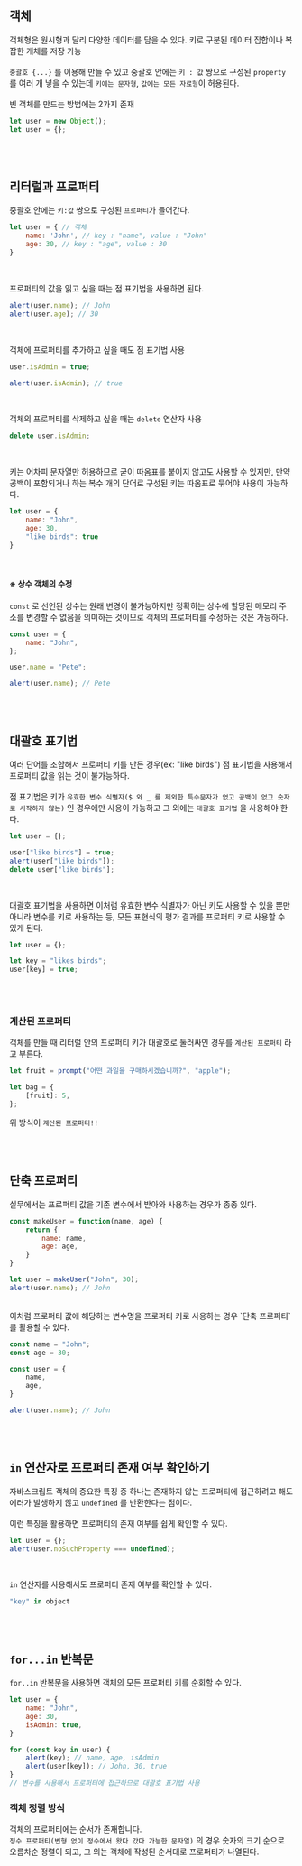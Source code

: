 ## 객체
객체형은 원시형과 달리 다양한 데이터를 담을 수 있다. 키로 구분된 데이터 집합이나 복잡한 개체를 저장 가능
<br><br>
`중괄호 {...}` 를 이용해 만들 수 있고 중괄호 안에는 `키 : 값` 쌍으로 구성된 `property` 를 여러 개 넣을 수 있는데 `키에는 문자형`, `값에는 모든 자료형`이 허용된다.
<br><br>
빈 객체를 만드는 방법에는 2가지 존재
```javascript
let user = new Object();
let user = {};
```

<br></br>

## 리터럴과 프로퍼티
중괄호 안에는 `키:값` 쌍으로 구성된 `프로퍼티`가 들어간다.
```javascript
let user = { // 객체
    name: 'John', // key : "name", value : "John"
    age: 30, // key : "age", value : 30
}
```
<br>

프로퍼티의 값을 읽고 싶을 때는 점 표기법을 사용하면 된다.
```javascript
alert(user.name); // John
alert(user.age); // 30
```
<br>

객체에 프로퍼티를 추가하고 싶을 때도 점 표기법 사용
```javascript
user.isAdmin = true;

alert(user.isAdmin); // true
```

<br>

객체의 프로퍼티를 삭제하고 싶을 때는 `delete` 연산자 사용
```javascript
delete user.isAdmin;
```

<br>

키는 어차피 문자열만 허용하므로 굳이 따옴표를 붙이지 않고도 사용할 수 있지만, 만약 공백이 포함되거나 하는 복수 개의 단어로 구성된 키는 따옴표로 묶어야 사용이 가능하다.

```javascript
let user = {
    name: "John",
    age: 30,
    "like birds": true
}
```

<br>

#### ※ 상수 객체의 수정<br>
`const` 로 선언된 상수는 원래 변경이 불가능하지만 정확히는 상수에 할당된 메모리 주소를 변경할 수 없음을 의미하는 것이므로 객체의 프로퍼티를 수정하는 것은 가능하다.
```javascript
const user = {
    name: "John",
};

user.name = "Pete";

alert(user.name); // Pete
```

<br></br>

## 대괄호 표기법
여러 단어를 조합해서 프로퍼티 키를 만든 경우(ex: "like birds") 점 표기법을 사용해서 프로퍼티 값을 읽는 것이 불가능하다.
<br><br>
점 표기법은 키가 `유효한 변수 식별자($ 와 _ 를 제외한 특수문자가 없고 공백이 없고 숫자로 시작하지 않는)` 인 경우에만 사용이 가능하고 그 외에는 `대괄호 표기법` 을 사용해야 한다.

```javascript
let user = {};

user["like birds"] = true;
alert(user["like birds"]);
delete user["like birds"];
```
<br>

대괄호 표기법을 사용하면 이처럼 유효한 변수 식별자가 아닌 키도 사용할 수 있을 뿐만 아니라 변수를 키로 사용하는 등, 모든 표현식의 평가 결과를 프로퍼티 키로 사용할 수 있게 된다.

```javascript
let user = {};

let key = "likes birds";
user[key] = true;
```
<br><br>

### 계산된 프로퍼티
객체를 만들 때 리터럴 안의 프로퍼티 키가 대괄호로 둘러싸인 경우를 `계산된 프로퍼티` 라고 부른다.

```javascript
let fruit = prompt("어떤 과일을 구매하시겠습니까?", "apple");

let bag = {
    [fruit]: 5,
};
```

위 방식이 `계산된 프로퍼티!!`

<br></br>

## 단축 프로퍼티
실무에서는 프로퍼티 값을 기존 변수에서 받아와 사용하는 경우가 종종 있다.
```javascript
const makeUser = function(name, age) {
    return {
        name: name,
        age: age,
    }
}

let user = makeUser("John", 30);
alert(user.name); // John
```
<br>
이처럼 프로퍼티 값에 해당하는 변수명을 프로퍼티 키로 사용하는 경우 `단축 프로퍼티`를 활용할 수 있다.

```javascript
const name = "John";
const age = 30;

const user = {
    name,
    age,
}

alert(user.name); // John
```

<br></br>

## `in` 연산자로 프로퍼티 존재 여부 확인하기
자바스크립트 객체의 중요한 특징 중 하나는 존재하지 않는 프로퍼티에 접근하려고 해도 에러가 발생하지 않고 `undefined` 를 반환한다는 점이다.
<br><br>
이런 특징을 활용하면 프로퍼티의 존재 여부를 쉽게 확인할 수 있다.

```javascript
let user = {};
alert(user.noSuchProperty === undefined);
```
<br>

`in` 연산자를 사용해서도 프로퍼티 존재 여부를 확인할 수 있다.

```javascript
"key" in object
```

<br></br>

## `for...in` 반복문
`for..in` 반복문을 사용하면 객체의 모든 프로퍼티 키를 순회할 수 있다.

```javascript
let user = {
    name: "John",
    age: 30,
    isAdmin: true,
}

for (const key in user) {
    alert(key); // name, age, isAdmin
    alert(user[key]); // John, 30, true
}
// 변수를 사용해서 프로퍼티에 접근하므로 대괄호 표기법 사용
```

### 객체 정렬 방식
객체의 프로퍼티에는 순서가 존재합니다.<br>
`정수 프로퍼티(변형 없이 정수에서 왔다 갔다 가능한 문자열)` 의 경우 숫자의 크기 순으로 오름차순 정렬이 되고, 그 외는 객체에 작성된 순서대로 프로퍼티가 나열된다.